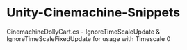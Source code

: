 # Unity-Cinemachine-Snippets

CinemachineDollyCart.cs - IgnoreTimeScaleUpdate & IgnoreTimeScaleFixedUpdate for usage with Timescale 0
